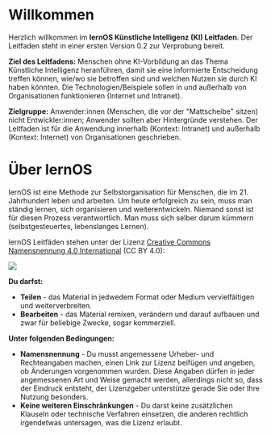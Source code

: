 # Willkommen

Herzlich willkommen im **lernOS Künstliche Intelligenz (KI) Leitfaden**. Der Leitfaden steht in einer ersten Version 0.2 zur Verprobung bereit.

**Ziel des Leitfadens:** Menschen ohne KI-Vorbildung an das Thema Künstliche Intelligenz heranführen, damit sie eine informierte Entscheidung treffen können, wie/wo sie betroffen sind und welchen Nutzen sie durch KI haben könnten. Die Technologien/Beispiele sollen in und außerhalb von Organisationen funktionieren (Internet und Intranet).

**Zielgruppe:** Anwender:innen (Menschen, die vor der "Mattscheibe" sitzen) nicht Entwickler:innen; Anwender sollten aber Hintergründe verstehen. Der Leitfaden ist für die Anwendung innerhalb (Kontext: Intranet) und außerhalb (Kontext: Internet) von Organisationen geschrieben.

# Über lernOS

lernOS ist eine Methode zur Selbstorganisation für Menschen, die im 21. Jahrhundert leben und arbeiten. Um heute erfolgreich zu sein, muss man ständig lernen, sich organisieren und weiterentwickeln. Niemand sonst ist für diesen Prozess verantwortlich. Man muss sich selber darum kümmern (selbstgesteuertes, lebenslanges Lernen).

lernOS Leitfäden stehen unter der Lizenz [Creative Commons Namensnennung 4.0 International](https://creativecommons.org/licenses/by/4.0/deed.de) (CC BY 4.0): 

![](https://i.creativecommons.org/l/by/4.0/88x31.png)

**Du darfst:**

* **Teilen** - das Material in jedwedem Format oder Medium vervielfältigen und weiterverbreiten.
* **Bearbeiten** - das Material remixen, verändern und darauf aufbauen und zwar für beliebige Zwecke, sogar kommerziell.

**Unter folgenden Bedingungen:**

- **Namensnennung** - Du musst angemessene Urheber- und Rechteangaben machen, einen Link zur Lizenz beifügen und angeben, ob Änderungen vorgenommen wurden. Diese Angaben dürfen in jeder angemessenen Art und Weise gemacht werden, allerdings nicht so, dass der Eindruck entsteht, der Lizenzgeber unterstütze gerade Sie oder Ihre Nutzung besonders.
- **Keine weiteren Einschränkungen** - Du darst keine zusätzlichen Klauseln oder technische Verfahren einsetzen, die anderen rechtlich irgendetwas untersagen, was die Lizenz erlaubt.
